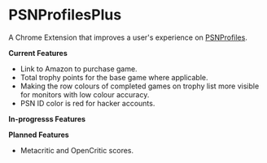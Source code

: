 # PSNProfilesPlus

A Chrome Extension that improves a user's experience on <a href="https://psnprofiles.com/">PSNProfiles</a>.

<b>Current Features</b><br>
* Link to Amazon to purchase game.
* Total trophy points for the base game where applicable.
* Making the row colours of completed games on trophy list more visible for monitors with low colour accuracy.
* PSN ID color is red for hacker accounts.

<b>In-progresss Features</b><br>

<b>Planned Features</b><br>
* Metacritic and OpenCritic scores.

